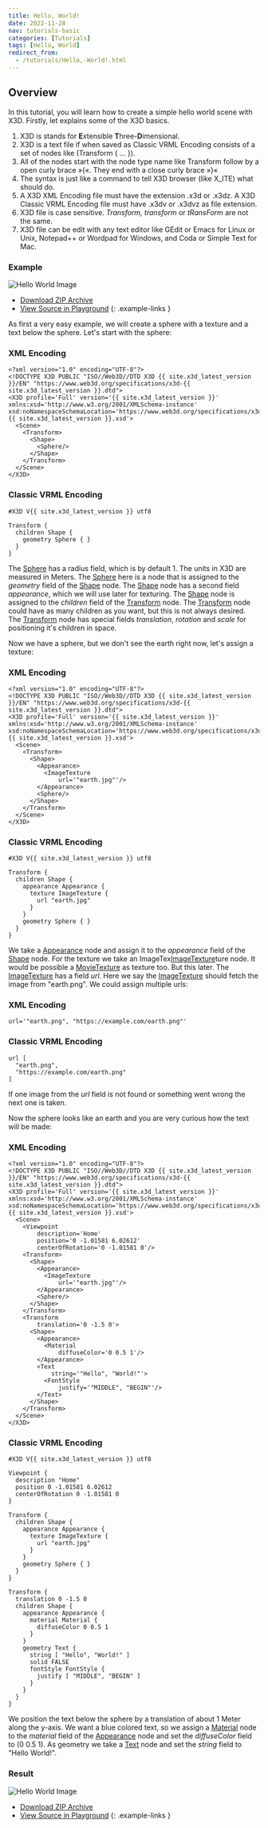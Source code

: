 ```yaml
---
title: Hello, World!
date: 2022-11-28
nav: tutorials-basic
categories: [Tutorials]
tags: [Hello, World]
redirect_from:
  - /tutorials/Hello,-World!.html
---
```

## Overview

In this tutorial, you will learn how to create a simple hello world scene with X3D. Firstly, let explains some of the X3D basics.

1. X3D is stands for **E**xtensible **T**hree-**D**imensional.
2. X3D is a text file if when saved as Classic VRML Encoding consists of a set of nodes like (Transform { … }).
3. All of the nodes start with the node type name like Transform follow by a open curly brace »{«. They end with a close curly brace »}«
4. The syntax is just like a command to tell X3D browser (like X\_ITE) what should do.
5. A X3D XML Encoding file must have the extension .x3d or .x3dz. A X3D Classic VRML Encoding file must have .x3dv or .x3dvz as file extension.
6. X3D file is case sensitive. *Transform, transform* or *tRansForm* are not the same.
7. X3D file can be edit with any text editor like GEdit or Emacs for Linux or Unix, Notepad++ or Wordpad for Windows, and Coda or Simple Text for Mac.

### Example

<x3d-canvas src="https://create3000.github.io/media/tutorials/scenes/hello-world1/hello-world1.x3dv" update="auto" xrSessionMode="IMMERSIVE_AR">
  <img src="https://create3000.github.io/media/tutorials/scenes/hello-world1/screenshot.avif" alt="Hello World Image"/>
</x3d-canvas>

- [Download ZIP Archive](https://create3000.github.io/media/tutorials/scenes/hello-world1/hello-world1.zip)
- [View Source in Playground](/x_ite/playground/?url=https://create3000.github.io/media/tutorials/scenes/hello-world1/hello-world1.x3dv)
{: .example-links }

As first a very easy example, we will create a sphere with a texture and a text below the sphere. Let's start with the sphere:

### XML Encoding

```x3d
<?xml version="1.0" encoding="UTF-8"?>
<!DOCTYPE X3D PUBLIC "ISO//Web3D//DTD X3D {{ site.x3d_latest_version }}/EN" "https://www.web3d.org/specifications/x3d-{{ site.x3d_latest_version }}.dtd">
<X3D profile='Full' version='{{ site.x3d_latest_version }}' xmlns:xsd='http://www.w3.org/2001/XMLSchema-instance' xsd:noNamespaceSchemaLocation='https://www.web3d.org/specifications/x3d-{{ site.x3d_latest_version }}.xsd'>
  <Scene>
    <Transform>
      <Shape>
        <Sphere/>
      </Shape>
    </Transform>
  </Scene>
</X3D>
```

### Classic VRML Encoding

```vrml
#X3D V{{ site.x3d_latest_version }} utf8

Transform {
  children Shape {
    geometry Sphere { }
  }
}
```

The [Sphere](/x_ite/components/geometry3d/sphere/) has a radius field, which is by default 1. The units in X3D are measured in Meters. The [Sphere](/x_ite/components/geometry3d/sphere/) here is a node that is assigned to the *geometry* field of the [Shape](/x_ite/components/shape/shape/) node. The [Shape](/x_ite/components/shape/shape/) node has a second field *appearance*, which we will use later for texturing. The [Shape](/x_ite/components/shape/shape/) node is assigned to the *children* field of the [Transform](/x_ite/components/grouping/transform/) node. The [Transform](/x_ite/components/grouping/transform/) node could have as many children as you want, but this is not always desired. The [Transform](/x_ite/components/grouping/transform/) node has special fields *translation*, *rotation* and *scale* for positioning it's children in space.

Now we have a sphere, but we don't see the earth right now, let's assign a texture:

### XML Encoding

```x3d
<?xml version="1.0" encoding="UTF-8"?>
<!DOCTYPE X3D PUBLIC "ISO//Web3D//DTD X3D {{ site.x3d_latest_version }}/EN" "https://www.web3d.org/specifications/x3d-{{ site.x3d_latest_version }}.dtd">
<X3D profile='Full' version='{{ site.x3d_latest_version }}' xmlns:xsd='http://www.w3.org/2001/XMLSchema-instance' xsd:noNamespaceSchemaLocation='https://www.web3d.org/specifications/x3d-{{ site.x3d_latest_version }}.xsd'>
  <Scene>
    <Transform>
      <Shape>
        <Appearance>
          <ImageTexture
              url='"earth.jpg"'/>
        </Appearance>
        <Sphere/>
      </Shape>
    </Transform>
  </Scene>
</X3D>
```

### Classic VRML Encoding

```vrml
#X3D V{{ site.x3d_latest_version }} utf8

Transform {
  children Shape {
    appearance Appearance {
      texture ImageTexture {
        url "earth.jpg"
      }
    }
    geometry Sphere { }
  }
}
```

We take a [Appearance](/x_ite/components/shape/appearance/) node and assign it to the *appearance* field of the [Shape](/x_ite/components/shape/shape/) node. For the texture we take an ImageTex[ImageTexture](/x_ite/components/texturing/imagetexture/)ture node. It would be possible a  [MovieTexture](/x_ite/components/texturing/movietexture/) as texture too. But this later. The [ImageTexture](/x_ite/components/texturing/imagetexture/) has a field *url*. Here we say the [ImageTexture](/x_ite/components/texturing/imagetexture/) should fetch the image from "earth.png". We could assign multiple urls:

### XML Encoding

```x3d
url='"earth.png", "https://example.com/earth.png"'
```

### Classic VRML Encoding

```vrml
url [
  "earth.png",
  "https://example.com/earth.png"
]
```

If one image from the *url* field is not found or something went wrong the next one is taken.

Now the sphere looks like an earth and you are very curious how the text will be made:

### XML Encoding

```x3d
<?xml version="1.0" encoding="UTF-8"?>
<!DOCTYPE X3D PUBLIC "ISO//Web3D//DTD X3D {{ site.x3d_latest_version }}/EN" "https://www.web3d.org/specifications/x3d-{{ site.x3d_latest_version }}.dtd">
<X3D profile='Full' version='{{ site.x3d_latest_version }}' xmlns:xsd='http://www.w3.org/2001/XMLSchema-instance' xsd:noNamespaceSchemaLocation='https://www.web3d.org/specifications/x3d-{{ site.x3d_latest_version }}.xsd'>
  <Scene>
    <Viewpoint
        description='Home'
        position='0 -1.01581 6.02612'
        centerOfRotation='0 -1.01581 0'/>
    <Transform>
      <Shape>
        <Appearance>
          <ImageTexture
              url='"earth.jpg"'/>
        </Appearance>
        <Sphere/>
      </Shape>
    </Transform>
    <Transform
        translation='0 -1.5 0'>
      <Shape>
        <Appearance>
          <Material
              diffuseColor='0 0.5 1'/>
        </Appearance>
        <Text
            string='"Hello", "World!"'>
          <FontStyle
              justify='"MIDDLE", "BEGIN"'/>
        </Text>
      </Shape>
    </Transform>
  </Scene>
</X3D>
```

### Classic VRML Encoding

```vrml
#X3D V{{ site.x3d_latest_version }} utf8

Viewpoint {
  description "Home"
  position 0 -1.01581 6.02612
  centerOfRotation 0 -1.01581 0
}

Transform {
  children Shape {
    appearance Appearance {
      texture ImageTexture {
        url "earth.jpg"
      }
    }
    geometry Sphere { }
  }
}

Transform {
  translation 0 -1.5 0
  children Shape {
    appearance Appearance {
      material Material {
        diffuseColor 0 0.5 1
      }
    }
    geometry Text {
      string [ "Hello", "World!" ]
      solid FALSE
      fontStyle FontStyle {
        justify [ "MIDDLE", "BEGIN" ]
      }
    }
  }
}
```

We position the text below the sphere by a translation of about 1 Meter along the y-axis. We want a blue colored text, so we assign a [Material](/x_ite/components/shape/material/) node to the *material* field of the [Appearance](/x_ite/components/shape/appearance/) node and set the *diffuseColor* field to (0 0.5 1). As geometry we take a [Text](/x_ite/components/text/text/) node and set the *string* field to "Hello World!".

### Result

<x3d-canvas src="https://create3000.github.io/media/tutorials/scenes/hello-world2/hello-world2.x3dv" update="auto">
  <img src="https://create3000.github.io/media/tutorials/scenes/hello-world2/screenshot.avif" alt="Hello World Image"/>
</x3d-canvas>

- [Download ZIP Archive](https://create3000.github.io/media/tutorials/scenes/hello-world2/hello-world2.zip)
- [View Source in Playground](/x_ite/playground/?url=https://create3000.github.io/media/tutorials/scenes/hello-world2/hello-world2.x3dv)
{: .example-links }
